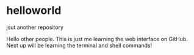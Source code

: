 # helloworld
jsut another repository

Hello other people. This is just me learning the web interface on GitHub.
Next up will be learning the terminal and shell commands!
